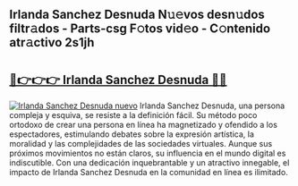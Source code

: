 ## Irlanda Sanchez Desnuda N𝚞𝚎vos desn𝚞dos filtr𝚊dos - Parts-csg F𝚘tos vid𝚎o - C𝚘ntenido atr𝚊ctivo 2s1jh

# <h2><a href="http://mb1104l.tromn.icu/?c=Irlanda+Sanchez+Desnuda">🔗👉👉👉 Irlanda Sanchez Desnuda 🔗🔗</a></h2>

[![Irlanda Sanchez Desnuda nuevo](https://i.imgur.com/pEAQMta.gif)](http://mb1104l.tromn.icu/?c=Irlanda+Sanchez+Desnuda)
Irlanda Sanchez Desnuda, una persona compleja y esquiva, se resiste a la definición fácil. Su método poco ortodoxo de crear una persona en línea ha magnetizado y ofendido a los espectadores, estimulando debates sobre la expresión artística, la moralidad y las complejidades de las sociedades virtuales. Aunque sus próximos movimientos no están claros, su influencia en el mundo digital es indiscutible. Con una dedicación inquebrantable y un atractivo innegable, el impacto de Irlanda Sanchez Desnuda en la comunidad en línea es ilimitado.
